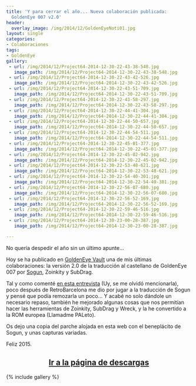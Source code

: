 ```yaml
---
title: 'Y para cerrar el año... Nueva colaboración publicada:
  GoldenEye 007 v2.0'
header:
  overlay_image: /img/2014/12/GoldenEyeNoti01.jpg
layout: single
categories:
- Colaboraciones
tags:
- GoldenEye
gallery:
 - url: /img/2014/12/Project64-2014-12-30-22-43-38-548.jpg
   image_path: /img/2014/12/Project64-2014-12-30-22-43-38-548.jpg
 - url: /img/2014/12/Project64-2014-12-30-22-43-42-526.jpg
   image_path: /img/2014/12/Project64-2014-12-30-22-43-42-526.jpg
 - url: /img/2014/12/Project64-2014-12-30-22-43-51-709.jpg
   image_path: /img/2014/12/Project64-2014-12-30-22-43-51-709.jpg
 - url: /img/2014/12/Project64-2014-12-30-22-43-58-297.jpg
   image_path: /img/2014/12/Project64-2014-12-30-22-43-58-297.jpg
 - url: /img/2014/12/Project64-2014-12-30-22-44-41-304.jpg
   image_path: /img/2014/12/Project64-2014-12-30-22-44-41-304.jpg
 - url: /img/2014/12/Project64-2014-12-30-22-44-50-657.jpg
   image_path: /img/2014/12/Project64-2014-12-30-22-44-50-657.jpg
 - url: /img/2014/12/Project64-2014-12-30-22-44-54-511.jpg
   image_path: /img/2014/12/Project64-2014-12-30-22-44-54-511.jpg
 - url: /img/2014/12/Project64-2014-12-30-22-45-01-377.jpg
   image_path: /img/2014/12/Project64-2014-12-30-22-45-01-377.jpg
 - url: /img/2014/12/Project64-2014-12-30-22-45-02-942.jpg
   image_path: /img/2014/12/Project64-2014-12-30-22-45-02-942.jpg
 - url: /img/2014/12/Project64-2014-12-30-22-53-48-621.jpg
   image_path: /img/2014/12/Project64-2014-12-30-22-53-48-621.jpg
 - url: /img/2014/12/Project64-2014-12-30-22-54-40-301.jpg
   image_path: /img/2014/12/Project64-2014-12-30-22-54-40-301.jpg
 - url: /img/2014/12/Project64-2014-12-30-22-56-07-680.jpg
   image_path: /img/2014/12/Project64-2014-12-30-22-56-07-680.jpg
 - url: /img/2014/12/Project64-2014-12-30-22-56-52-169.jpg
   image_path: /img/2014/12/Project64-2014-12-30-22-56-52-169.jpg
 - url: /img/2014/12/Project64-2014-12-30-22-59-46-516.jpg
   image_path: /img/2014/12/Project64-2014-12-30-22-59-46-516.jpg
 - url: /img/2014/12/Project64-2014-12-30-23-00-28-387.jpg
   image_path: /img/2014/12/Project64-2014-12-30-23-00-28-387.jpg

---
```

No quería despedir el año sin un último apunte...

Hoy se ha publicado en [GoldenEye Vault](http://www.goldeneyevault.com/) una de mis 
últimas colaboraciones: la versión 2.0 de la traducción al castellano de GoldenEye 007 
por [Sogun](http://sogunstudio.blogspot.com.es/), Zoinkity y SubDrag.

Tal y como comenté [en esta entrevista](http://retromaniacmagazine.blogspot.com.es/2014/12/entrevistamos-al-tio-victor.html) 
(Uy, se me olvidó mencionarla), poco después de RetroBarcelona me dio por jugar a la 
traducción de Sogun y pensé que podía remozarla un poco... Y acabé no solo dándole un 
necesario repaso, también he mejorado algunas cosas que nos permitían hacer las herramientas 
de Zoinkity, SubDrag y Wreck, y la he convertido a la ROM europea (Llamadme PALeto).

Os dejo una copia del parche alojada en esta web con el beneplácito de Sogun, y unas capturas 
variadas.

Feliz 2015.

<h2 style="text-align: center;"><strong><a href="http://tiovictor.romhackhispano.org/goldeneye-007-colaboracion/">Ir 
a la página de descargas</a></strong></h2>  

{% include gallery %}
